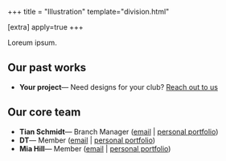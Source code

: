 +++
title = "Illustration"
template="division.html"

[extra]
apply=true
+++

Loreum ipsum.

## Our past works
- **Your project**&mdash; Need designs for your club? [Reach out to us](/commissions)

## Our core team
- **Tian Schmidt**&mdash; Branch Manager ([email](mailto:tschmidt@inkjar.org) \| [personal portfolio](#))
- **DT**&mdash; Member ([email](mailto:l@inkjar.org) \| [personal portfolio](#))
- **Mia Hill**&mdash; Member ([email](mailto:mhill@inkjar.org) \| [personal portfolio](#))
